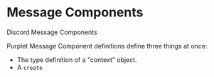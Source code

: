 # Message Components

Discord Message Components

Purplet Message Component definitions define three things at once:

- The type definition of a "context" object.
- A `create`

```

```
